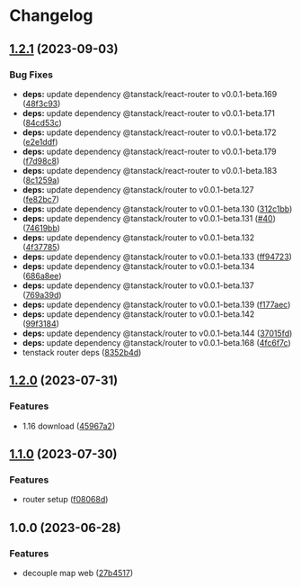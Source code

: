 # Changelog

## [1.2.1](https://github.com/The-Arkose/the-arkose-map-web/compare/v1.2.0...v1.2.1) (2023-09-03)


### Bug Fixes

* **deps:** update dependency @tanstack/react-router to v0.0.1-beta.169 ([48f3c93](https://github.com/The-Arkose/the-arkose-map-web/commit/48f3c93cebaca83297f25a45b2dbdbad4b597e27))
* **deps:** update dependency @tanstack/react-router to v0.0.1-beta.171 ([84cd53c](https://github.com/The-Arkose/the-arkose-map-web/commit/84cd53ce856816db843761c0a730f46813d20434))
* **deps:** update dependency @tanstack/react-router to v0.0.1-beta.172 ([e2e1ddf](https://github.com/The-Arkose/the-arkose-map-web/commit/e2e1ddfc6d399799c907b1caa6617591983cb7bb))
* **deps:** update dependency @tanstack/react-router to v0.0.1-beta.179 ([f7d98c8](https://github.com/The-Arkose/the-arkose-map-web/commit/f7d98c835a1cf67103561d9a4dca020402ae7f54))
* **deps:** update dependency @tanstack/react-router to v0.0.1-beta.183 ([8c1259a](https://github.com/The-Arkose/the-arkose-map-web/commit/8c1259a27b3c8c64303602925333a2c355f9b640))
* **deps:** update dependency @tanstack/router to v0.0.1-beta.127 ([fe82bc7](https://github.com/The-Arkose/the-arkose-map-web/commit/fe82bc74259937aef746b93387086265e55bd54c))
* **deps:** update dependency @tanstack/router to v0.0.1-beta.130 ([312c1bb](https://github.com/The-Arkose/the-arkose-map-web/commit/312c1bbcabcd270e8982adffa62a0e711a69696b))
* **deps:** update dependency @tanstack/router to v0.0.1-beta.131 ([#40](https://github.com/The-Arkose/the-arkose-map-web/issues/40)) ([74619bb](https://github.com/The-Arkose/the-arkose-map-web/commit/74619bb0eddb00822c78d2b15a84046e570f9d3a))
* **deps:** update dependency @tanstack/router to v0.0.1-beta.132 ([4f37785](https://github.com/The-Arkose/the-arkose-map-web/commit/4f3778557c3c3d6744ba8471a63d92863f857781))
* **deps:** update dependency @tanstack/router to v0.0.1-beta.133 ([ff94723](https://github.com/The-Arkose/the-arkose-map-web/commit/ff94723fe421eca31cd874b38e400b18631e97ce))
* **deps:** update dependency @tanstack/router to v0.0.1-beta.134 ([686a8ee](https://github.com/The-Arkose/the-arkose-map-web/commit/686a8eebb0dd0d0574a5ee1602e25c6bd824bd3b))
* **deps:** update dependency @tanstack/router to v0.0.1-beta.137 ([769a39d](https://github.com/The-Arkose/the-arkose-map-web/commit/769a39d02718e57b0054180c691d0c1287c3bd11))
* **deps:** update dependency @tanstack/router to v0.0.1-beta.139 ([f177aec](https://github.com/The-Arkose/the-arkose-map-web/commit/f177aec80eebe9707833185cec6cc3cf79626e69))
* **deps:** update dependency @tanstack/router to v0.0.1-beta.142 ([99f3184](https://github.com/The-Arkose/the-arkose-map-web/commit/99f318412b153237727da005e2867386aa6930ef))
* **deps:** update dependency @tanstack/router to v0.0.1-beta.144 ([37015fd](https://github.com/The-Arkose/the-arkose-map-web/commit/37015fdb0909f362d24d1affa0bfca594dff6795))
* **deps:** update dependency @tanstack/router to v0.0.1-beta.168 ([4fc6f7c](https://github.com/The-Arkose/the-arkose-map-web/commit/4fc6f7cb88b91b394fc851326a9a11996f01fc78))
* tenstack router deps ([8352b4d](https://github.com/The-Arkose/the-arkose-map-web/commit/8352b4d979079660f849a9557d2c6919df48f0f8))

## [1.2.0](https://github.com/The-Arkose/the-arkose-map-web/compare/v1.1.0...v1.2.0) (2023-07-31)


### Features

* 1.16 download ([45967a2](https://github.com/The-Arkose/the-arkose-map-web/commit/45967a2fc7f0d09365d32707d7938a8d3ede1368))

## [1.1.0](https://github.com/The-Arkose/the-arkose-map-web/compare/v1.0.0...v1.1.0) (2023-07-30)


### Features

* router setup ([f08068d](https://github.com/The-Arkose/the-arkose-map-web/commit/f08068d9a946a95ffa8241a64d92e6e7b30b34dd))

## 1.0.0 (2023-06-28)


### Features

* decouple map web ([27b4517](https://github.com/The-Arkose/the-arkose-map-web/commit/27b451723b2146394d1261f7ec53892538d7519d))
